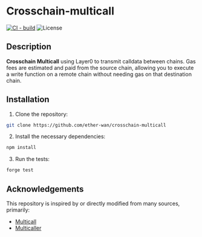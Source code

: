 # Crosschain-multicall

[![CI - build](https://github.com/ether-wan/crosschain-multicall/actions/workflows/ci.yml/badge.svg?branch=main)](https://github.com/ether-wan/crosschain-multicall/actions/workflows/ci.yml)
![License](https://img.shields.io/github/license/ether-wan/crosschain-multicall) 



## Description

**Crosschain Multicall** using Layer0 to transmit calldata between chains. Gas fees are estimated and paid from the source chain, allowing you to execute a write function on a remote chain without needing gas on that destination chain.
## Installation

1. Clone the repository:

  ```sh 
  git clone https://github.com/ether-wan/crosschain-multicall
  ```

2. Install the necessary dependencies:
  ```sh
  npm install
  ```

3. Run the tests:
  ```sh
forge test
  ```

## Acknowledgements

This repository is inspired by or directly modified from many sources, primarily:

- [Multicall](https://github.com/mds1/multicall/)
- [Multicaller](https://github.com/Vectorized/multicaller)
